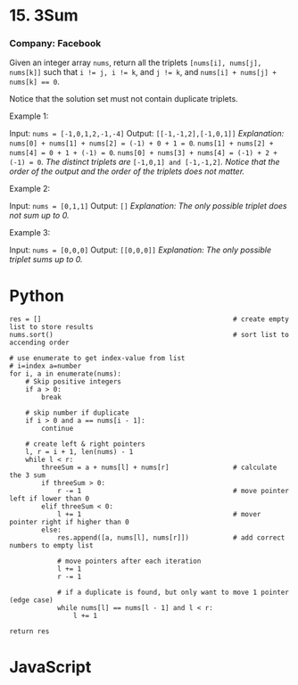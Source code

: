 # 15. 3Sum
### Company: Facebook

Given an integer array `nums`, return all the triplets `[nums[i], nums[j], nums[k]]` such that `i != j, i != k`, and `j != k`, and `nums[i] + nums[j] + nums[k] == 0`.

Notice that the solution set must not contain duplicate triplets.

 

Example 1:

Input: `nums = [-1,0,1,2,-1,-4]`
Output: `[[-1,-1,2],[-1,0,1]]`
*Explanation:* 
`nums[0] + nums[1] + nums[2] = (-1) + 0 + 1 = 0`*.*
`nums[1] + nums[2] + nums[4] = 0 + 1 + (-1) = 0`*.*
`nums[0] + nums[3] + nums[4] = (-1) + 2 + (-1) = 0`*.*
*The distinct triplets are* `[-1,0,1] and [-1,-1,2]`*.*
*Notice that the order of the output and the order of the triplets does not matter.*

Example 2:

Input: `nums = [0,1,1]`
Output: `[]`
*Explanation: The only possible triplet does not sum up to 0.*

Example 3:

Input: `nums = [0,0,0]`
Output: `[[0,0,0]]`
*Explanation: The only possible triplet sums up to 0.*

# Python
```
res = []                                                # create empty list to store results
nums.sort()                                             # sort list to accending order

# use enumerate to get index-value from list
# i=index a=number
for i, a in enumerate(nums):
    # Skip positive integers
    if a > 0:
        break
    
    # skip number if duplicate
    if i > 0 and a == nums[i - 1]:
        continue
    
    # create left & right pointers 
    l, r = i + 1, len(nums) - 1
    while l < r:
        threeSum = a + nums[l] + nums[r]                # calculate the 3 sum
        if threeSum > 0:
            r -= 1                                      # move pointer left if lower than 0
        elif threeSum < 0:
            l += 1                                      # mover pointer right if higher than 0
        else:
            res.append([a, nums[l], nums[r]])           # add correct numbers to empty list 
            
            # move pointers after each iteration
            l += 1
            r -= 1

            # if a duplicate is found, but only want to move 1 pointer (edge case)
            while nums[l] == nums[l - 1] and l < r:
                l += 1
                
return res

```

# JavaScript
```
```